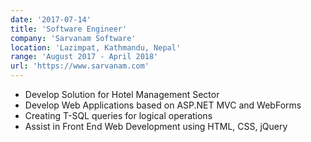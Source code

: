 ```yaml
---
date: '2017-07-14'
title: 'Software Engineer'
company: 'Sarvanam Software'
location: 'Lazimpat, Kathmandu, Nepal'
range: 'August 2017 - April 2018'
url: 'https://www.sarvanam.com'
---
```


- Develop Solution for Hotel Management Sector
- Develop Web Applications based on ASP.NET MVC and WebForms
- Creating T-SQL queries for logical operations
- Assist in Front End Web Development using HTML, CSS, jQuery